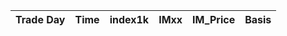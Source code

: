 | Trade Day  | Time | index1k | IMxx | IM_Price | Basis |
| ---------- | ---- | ------- | ---- | -------- | ----- |
